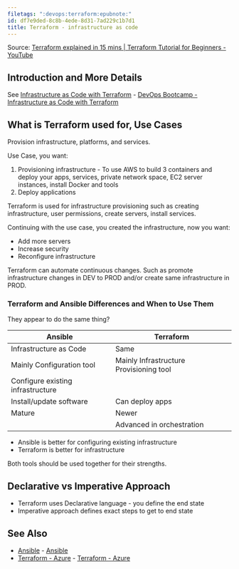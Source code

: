 ```yaml
---
filetags: ":devops:terraform:epubnote:"
id: df7e9ded-8c8b-4ede-8d31-7ad229c1b7d1
title: Terraform - infrastructure as code
---
```


Source: [Terraform explained in 15 mins \| Terraform Tutorial for
Beginners - YouTube](https://www.youtube.com/watch?v=l5k1ai_GBDE)

## Introduction and More Details

See [Infrastructure as Code with
Terraform](../005-computer-tech-devops-bootcamp-twn-infrastructure-as-code-with-terraform) -
[DevOps Bootcamp - Infrastructure as Code with
Terraform](id:726c1b68-0c45-49c8-a7bc-1cc5a4bbc65e)

## What is Terraform used for, Use Cases

Provision infrastructure, platforms, and services.

Use Case, you want:

1.  Provisioning infrastructure - To use AWS to build 3 containers and
    deploy your apps, services, private network space, EC2 server
    instances, install Docker and tools
2.  Deploy applications

Terraform is used for infrastructure provisioning such as creating
infrastructure, user permissions, create servers, install services.

Continuing with the use case, you created the infrastructure, now you
want:

- Add more servers
- Increase security
- Reconfigure infrastructure

Terraform can automate continuous changes. Such as promote
infrastructure changes in DEV to PROD and/or create same infrastructure
in PROD.

### Terraform and Ansible Differences and When to Use Them

They appear to do the same thing?

| Ansible                           | Terraform                               |
|-----------------------------------|-----------------------------------------|
| Infrastructure as Code            | Same                                    |
| Mainly Configuration tool         | Mainly Infrastructure Provisioning tool |
| Configure existing infrastructure |                                         |
| Install/update software           | Can deploy apps                         |
| Mature                            | Newer                                   |
|                                   | Advanced in orchestration               |

- Ansible is better for configuring existing infrastructure
- Terraform is better for infrastructure

Both tools should be used together for their strengths.

## Declarative vs Imperative Approach

- Terraform uses Declarative language - you define the end state
- Imperative approach defines exact steps to get to end state

## See Also

- [Ansible](../005-computer-tech-devops-ansible) -
  [Ansible](id:9d393a61-59de-4540-9495-0c2122cf3d59)
- [Terraform - Azure](../005-computer-tech-devops-terraform-azure) -
  [Terraform - Azure](id:1a54acd2-4463-4917-bb08-dfcb4a0e8ced)
